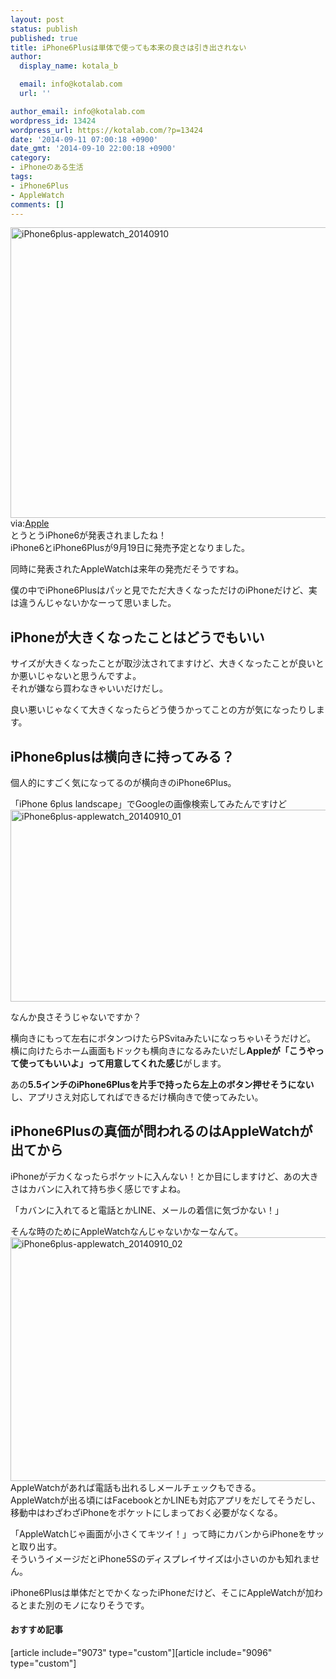 ```yaml
---
layout: post
status: publish
published: true
title: iPhone6Plusは単体で使っても本来の良さは引き出されない
author:
  display_name: kotala_b

  email: info@kotalab.com
  url: ''

author_email: info@kotalab.com
wordpress_id: 13424
wordpress_url: https://kotalab.com/?p=13424
date: '2014-09-11 07:00:18 +0900'
date_gmt: '2014-09-10 22:00:18 +0900'
category:
- iPhoneのある生活
tags:
- iPhone6Plus
- AppleWatch
comments: []
---
```

<p><img src="https://kotalab.com/wp-content/uploads/iPhone6plus-applewatch_20140910-780x465.png" alt="iPhone6plus-applewatch_20140910" width="780" height="465" class="aligncenter size-large wp-image-13426" /><br />
via:<a href="https://www.apple.com/" target="_blank">Apple</a><br />
とうとうiPhone6が発表されましたね！<br />
iPhone6とiPhone6Plusが9月19日に発売予定となりました。</p>
<p>同時に発表されたAppleWatchは来年の発売だそうですね。</p>
<p>僕の中でiPhone6Plusはパッと見でただ大きくなっただけのiPhoneだけど、実は違うんじゃないかなーって思いました。<br />
<!--more--></p>
<h2>iPhoneが大きくなったことはどうでもいい</h2>
<p>サイズが大きくなったことが取沙汰されてますけど、大きくなったことが良いとか悪いじゃないと思うんですよ。<br />
それが嫌なら買わなきゃいいだけだし。</p>
<p>良い悪いじゃなくて大きくなったらどう使うかってことの方が気になったりします。</p>
<h2>iPhone6plusは横向きに持ってみる？</h2>
<p>個人的にすごく気になってるのが横向きのiPhone6Plus。</p>
<p>「iPhone 6plus landscape」でGoogleの画像検索してみたんですけど<br />
<img src="https://kotalab.com/wp-content/uploads/iPhone6plus-applewatch_20140910_01-780x307.png" alt="iPhone6plus-applewatch_20140910_01" width="780" height="307" class="aligncenter size-large wp-image-13427" /></p>
<p>なんか良さそうじゃないですか？</p>
<p>横向きにもって左右にボタンつけたらPSvitaみたいになっちゃいそうだけど。<br />
横に向けたらホーム画面もドックも横向きになるみたいだし<strong>Appleが「こうやって使ってもいいよ」って用意してくれた感じ</strong>がします。</p>
<p>あの<strong>5.5インチのiPhone6Plusを片手で持ったら左上のボタン押せそうにない</strong>し、アプリさえ対応してればできるだけ横向きで使ってみたい。</p>
<h2>iPhone6Plusの真価が問われるのはAppleWatchが出てから</h2>
<p>iPhoneがデカくなったらポケットに入んない！とか目にしますけど、あの大きさはカバンに入れて持ち歩く感じですよね。</p>
<p>「カバンに入れてると電話とかLINE、メールの着信に気づかない！」</p>
<p>そんな時のためにAppleWatchなんじゃないかなーなんて。<br />
<img src="https://kotalab.com/wp-content/uploads/iPhone6plus-applewatch_20140910_02-780x390.png" alt="iPhone6plus-applewatch_20140910_02" width="780" height="390" class="aligncenter size-large wp-image-13428" /><br />
AppleWatchがあれば電話も出れるしメールチェックもできる。<br />
AppleWatchが出る頃にはFacebookとかLINEも対応アプリをだしてそうだし、移動中はわざわざiPhoneをポケットにしまっておく必要がなくなる。</p>
<p>「AppleWatchじゃ画面が小さくてキツイ！」って時にカバンからiPhoneをサッと取り出す。<br />
そういうイメージだとiPhone5Sのディスプレイサイズは小さいのかも知れません。</p>
<p>iPhone6Plusは単体だとでかくなったiPhoneだけど、そこにAppleWatchが加わるとまた別のモノになりそうです。</p>
<h4 class="rel">おすすめ記事</h4>
<p>[article include="9073" type="custom"][article include="9096" type="custom"]</p>
